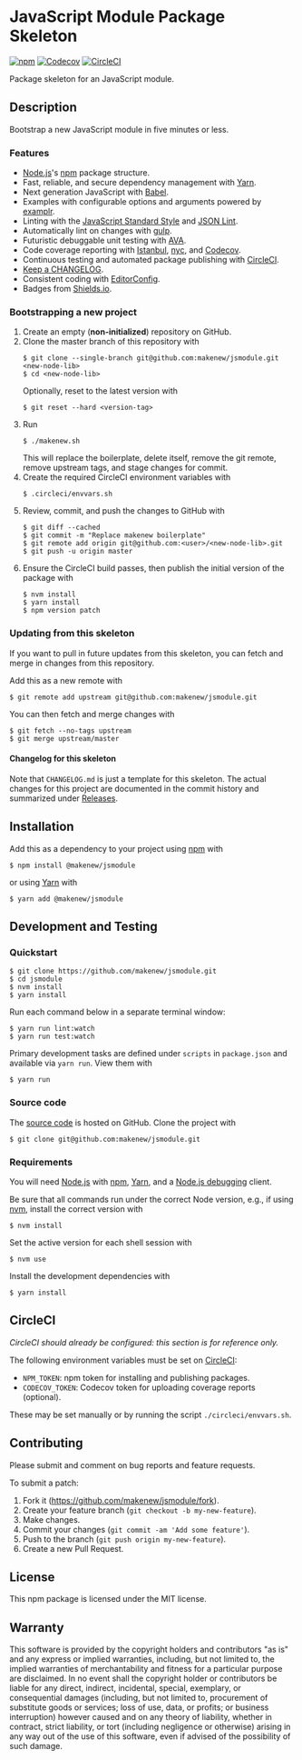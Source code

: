 # JavaScript Module Package Skeleton

[![npm](https://img.shields.io/npm/v/@makenew/jsmodule.svg)](https://www.npmjs.com/package/@makenew/jsmodule)
[![Codecov](https://img.shields.io/codecov/c/github/makenew/jsmodule.svg)](https://codecov.io/gh/makenew/jsmodule)
[![CircleCI](https://img.shields.io/circleci/project/github/makenew/jsmodule.svg)](https://circleci.com/gh/makenew/jsmodule)

Package skeleton for an JavaScript module.

## Description

Bootstrap a new JavaScript module in five minutes or less.

### Features

- [Node.js]'s [npm] package structure.
- Fast, reliable, and secure dependency management with [Yarn].
- Next generation JavaScript with [Babel].
- Examples with configurable options and arguments powered by [examplr].
- Linting with the [JavaScript Standard Style] and [JSON Lint].
- Automatically lint on changes with [gulp].
- Futuristic debuggable unit testing with [AVA].
- Code coverage reporting with [Istanbul], [nyc], and [Codecov].
- Continuous testing and automated package publishing with [CircleCI].
- [Keep a CHANGELOG].
- Consistent coding with [EditorConfig].
- Badges from [Shields.io].

[AVA]: https://github.com/avajs/ava
[Babel]: https://babeljs.io/
[CircleCI]: https://circleci.com/
[Codecov]: https://codecov.io/
[EditorConfig]: https://editorconfig.org/
[Istanbul]: https://istanbul.js.org/
[JSON Lint]: https://github.com/zaach/jsonlint
[JavaScript Standard Style]: https://standardjs.com/
[Keep a CHANGELOG]: https://keepachangelog.com/
[Node.js]: https://nodejs.org/
[Shields.io]: https://shields.io/
[examplr]: https://github.com/meltwater/node-examplr
[gulp]: https://gulpjs.com/
[npm]: https://www.npmjs.com/
[nyc]: https://github.com/istanbuljs/nyc
[Yarn]: https://yarnpkg.com/

### Bootstrapping a new project

1. Create an empty (**non-initialized**) repository on GitHub.
2. Clone the master branch of this repository with
   ```
   $ git clone --single-branch git@github.com:makenew/jsmodule.git <new-node-lib>
   $ cd <new-node-lib>
   ```
   Optionally, reset to the latest version with
   ```
   $ git reset --hard <version-tag>
   ```
3. Run
   ```
   $ ./makenew.sh
   ```
   This will replace the boilerplate, delete itself,
   remove the git remote, remove upstream tags,
   and stage changes for commit.
4. Create the required CircleCI environment variables with
   ```
   $ .circleci/envvars.sh
   ```
5. Review, commit, and push the changes to GitHub with
   ```
   $ git diff --cached
   $ git commit -m "Replace makenew boilerplate"
   $ git remote add origin git@github.com:<user>/<new-node-lib>.git
   $ git push -u origin master
   ```
6. Ensure the CircleCI build passes,
   then publish the initial version of the package with
   ```
   $ nvm install
   $ yarn install
   $ npm version patch
   ```

### Updating from this skeleton

If you want to pull in future updates from this skeleton,
you can fetch and merge in changes from this repository.

Add this as a new remote with

```
$ git remote add upstream git@github.com:makenew/jsmodule.git
```

You can then fetch and merge changes with

```
$ git fetch --no-tags upstream
$ git merge upstream/master
```

#### Changelog for this skeleton

Note that `CHANGELOG.md` is just a template for this skeleton.
The actual changes for this project are documented in the commit history
and summarized under [Releases].

[Releases]: https://github.com/makenew/jsmodule/releases

## Installation

Add this as a dependency to your project using [npm] with

```
$ npm install @makenew/jsmodule
```

or using [Yarn] with

```
$ yarn add @makenew/jsmodule
```

[npm]: https://www.npmjs.com/
[Yarn]: https://yarnpkg.com/

## Development and Testing

### Quickstart

```
$ git clone https://github.com/makenew/jsmodule.git
$ cd jsmodule
$ nvm install
$ yarn install
```

Run each command below in a separate terminal window:

```
$ yarn run lint:watch
$ yarn run test:watch
```

Primary development tasks are defined under `scripts` in `package.json`
and available via `yarn run`.
View them with

```
$ yarn run
```

### Source code

The [source code] is hosted on GitHub.
Clone the project with

```
$ git clone git@github.com:makenew/jsmodule.git
```

[source code]: https://github.com/makenew/jsmodule

### Requirements

You will need [Node.js] with [npm], [Yarn], and a [Node.js debugging] client.

Be sure that all commands run under the correct Node version, e.g.,
if using [nvm], install the correct version with

```
$ nvm install
```

Set the active version for each shell session with

```
$ nvm use
```

Install the development dependencies with

```
$ yarn install
```

[Node.js]: https://nodejs.org/
[Node.js debugging]: https://nodejs.org/en/docs/guides/debugging-getting-started/
[npm]: https://www.npmjs.com/
[nvm]: https://github.com/creationix/nvm

## CircleCI

_CircleCI should already be configured: this section is for reference only._

The following environment variables must be set on [CircleCI]:

- `NPM_TOKEN`: npm token for installing and publishing packages.
- `CODECOV_TOKEN`: Codecov token for uploading coverage reports (optional).

These may be set manually or by running the script `./circleci/envvars.sh`.

[CircleCI]: https://circleci.com/

## Contributing

Please submit and comment on bug reports and feature requests.

To submit a patch:

1. Fork it (https://github.com/makenew/jsmodule/fork).
2. Create your feature branch (`git checkout -b my-new-feature`).
3. Make changes.
4. Commit your changes (`git commit -am 'Add some feature'`).
5. Push to the branch (`git push origin my-new-feature`).
6. Create a new Pull Request.

## License

This npm package is licensed under the MIT license.

## Warranty

This software is provided by the copyright holders and contributors "as is" and
any express or implied warranties, including, but not limited to, the implied
warranties of merchantability and fitness for a particular purpose are
disclaimed. In no event shall the copyright holder or contributors be liable for
any direct, indirect, incidental, special, exemplary, or consequential damages
(including, but not limited to, procurement of substitute goods or services;
loss of use, data, or profits; or business interruption) however caused and on
any theory of liability, whether in contract, strict liability, or tort
(including negligence or otherwise) arising in any way out of the use of this
software, even if advised of the possibility of such damage.
